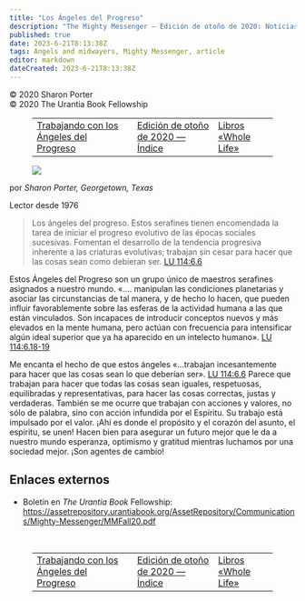 ```yaml
---
title: "Los Ángeles del Progreso"
description: "The Mighty Messenger — Edición de otoño de 2020: Noticias y opiniones para los lectores de El Libro de Urantia"
published: true
date: 2023-6-21T8:13:38Z
tags: Angels and midwayers, Mighty Messenger, article
editor: markdown
dateCreated: 2023-6-21T8:13:38Z
---
```


<p class="v-card v-sheet theme--light grey lighten-3 px-2">© 2020 Sharon Porter<br>© 2020 The Urantia Book Fellowship</p>
<figure class="table chapter-navigator">
  <table>
    <tbody>
      <tr>
        <td>
        <a href="/es/article/Chuck_Thurston/Working_with_the_Angels_of_Progress">
          <span class="mdi mdi-arrow-left-drop-circle"></span><span class="pl-2">Trabajando con los Ángeles del Progreso</span>
        </a>
        </td>
        <td>
        <a href="/es/index/articles_mighty_messenger#edición-de-otoño-de-2020">
          <span class="mdi mdi-book-open-variant"></span><span class="pl-2">Edición de otoño de 2020 — Índice</span>
        </a>
        </td>
        <td>
        <a href="/es/article/Sharon_Porter/Whole_Life_Books">
          <span class="pr-2">Libros «Whole Life»</span><span class="mdi mdi-arrow-right-drop-circle"></span>
        </a>
        </td>
      </tr>
    </tbody>
  </table>
</figure>



<figure id="Figure_1" class="image urantiapedia estilo-imagen-alinear-izquierda">
<img src="/image/article/The_Mighty_Messenger/2020_Fall/008.jpg">
</figure>

por _Sharon Porter, Georgetown, Texas_

Lector desde 1976

> Los ángeles del progreso. Estos serafines tienen encomendada la tarea de iniciar el progreso evolutivo de las épocas sociales sucesivas. Fomentan el desarrollo de la tendencia progresiva inherente a las criaturas evolutivas; trabajan sin cesar para hacer que las cosas sean como debieran ser. <a id="a45_301"></a>[LU 114:6.6](/es/The_Urantia_Book/114#p6_6)

Estos Ángeles del Progreso son un grupo único de maestros serafines asignados a nuestro mundo. «.... manipulan las condiciones planetarias y asociar las circunstancias de tal manera, y de hecho lo hacen, que pueden influir favorablemente sobre las esferas de la actividad humana a las que están vinculados. Son incapaces de introducir conceptos nuevos y más elevados en la mente humana, pero actúan con frecuencia para intensificar algún ideal superior que ya ha aparecido en un intelecto humano». <a id="a47_453"></a>[LU 114:6.18-19](/es/The_Urantia_Book/114#p6_18)

Me encanta el hecho de que estos ángeles «...trabajan incesantemente para hacer que las cosas sean lo que deberían ser». <a id="a49_121"></a>[LU 114:6.6](/es/The_Urantia_Book/114#p6_6) Parece que trabajan para hacer que todas las cosas sean iguales, respetuosas, equilibradas y representativas, para hacer las cosas correctas, justas y verdaderas. También se me ocurre que trabajan con acciones y valores, no sólo de palabra, sino con acción infundida por el Espíritu. Su trabajo está impulsado por el valor. ¡Ahí es donde el propósito y el corazón del asunto, el espíritu, se unen! Hacen bien para asegurar un futuro mejor que le da a nuestro mundo esperanza, optimismo y gratitud mientras luchamos por una sociedad mejor. ¡Son agentes de cambio!

## Enlaces externos

* Boletín en _The Urantia Book_ Fellowship: https://assetrepository.urantiabook.org/AssetRepository/Communications/Mighty-Messenger/MMFall20.pdf

<br>



<figure class="table chapter-navigator">
  <table>
    <tbody>
      <tr>
        <td>
        <a href="/es/article/Chuck_Thurston/Working_with_the_Angels_of_Progress">
          <span class="mdi mdi-arrow-left-drop-circle"></span><span class="pl-2">Trabajando con los Ángeles del Progreso</span>
        </a>
        </td>
        <td>
        <a href="/es/index/articles_mighty_messenger#edición-de-otoño-de-2020">
          <span class="mdi mdi-book-open-variant"></span><span class="pl-2">Edición de otoño de 2020 — Índice</span>
        </a>
        </td>
        <td>
        <a href="/es/article/Sharon_Porter/Whole_Life_Books">
          <span class="pr-2">Libros «Whole Life»</span><span class="mdi mdi-arrow-right-drop-circle"></span>
        </a>
        </td>
      </tr>
    </tbody>
  </table>
</figure>
